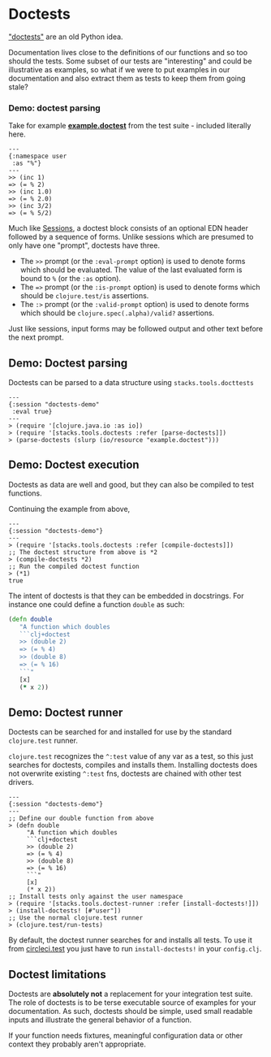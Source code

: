 # Doctests

["doctests"](https://groups.google.com/forum/#!msg/comp.lang.python/DfzH5Nrt05E/Yyd3s7fPVxwJ) are an old Python idea.

Documentation lives close to the definitions of our functions and so too should the tests.
Some subset of our tests are "interesting" and could be illustrative as examples, so what if we were to put examples in our documentation and also extract them as tests to keep them from going stale?

### Demo: doctest parsing
Take for example [**example.doctest**](/src/test/resources/example.doctest) from the test suite - included literally here.

    ---
    {:namespace user
     :as "%"}
    ---
    >> (inc 1)
    => (= % 2)
    >> (inc 1.0)
    => (= % 2.0)
    >> (inc 3/2)
    => (= % 5/2)

Much like [Sessions](/doc/sessions.md), a doctest block consists of an optional EDN header followed by a sequence of forms.
Unlike sessions which are presumed to only have one "prompt", doctests have three.

* The `>>` prompt (or the `:eval-prompt` option) is used to denote forms which should be evaluated.
The value of the last evaluated form is bound to `%` (or the `:as` option).
* The `=>` prompt (or the `:is-prompt` option) is used to denote forms which should be `clojure.test/is` assertions.
* The `:>` prompt (or the `:valid-prompt` option) is used to denote forms which should be `clojure.spec(.alpha)/valid?` assertions.

Just like sessions, input forms may be followed output and other text before the next prompt.

## Demo: Doctest parsing

Doctests can be parsed to a data structure using `stacks.tools.docttests`

```clj+session
---
{:session "doctests-demo"
 :eval true}
---
> (require '[clojure.java.io :as io])
> (require '[stacks.tools.doctests :refer [parse-doctests]])
> (parse-doctests (slurp (io/resource "example.doctest")))
```

## Demo: Doctest execution

Doctests as data are well and good, but they can also be compiled to test functions.

Continuing the example from above,

```clj+session
---
{:session "doctests-demo"}
---
> (require '[stacks.tools.doctests :refer [compile-doctests]])
;; The doctest structure from above is *2
> (compile-doctests *2)
;; Run the compiled doctest function
> (*1)
true
```

The intent of doctests is that they can be embedded in docstrings.
For instance one could define a function `double` as such:

```clj
(defn double
   "A function which doubles
   ```clj+doctest
   >> (double 2)
   => (= % 4)
   >> (double 8)
   => (= % 16)
   ```"
   [x]
   (* x 2))
```

## Demo: Doctest runner

Doctests can be searched for and installed for use by the standard `clojure.test` runner.

`clojure.test` recognizes the `^:test` value of any var as a test, so this just searches for doctests, compiles and installs them.
Installing doctests does not overwrite existing `^:test` fns, doctests are chained with other test drivers.

```clj+session
---
{:session "doctests-demo"}
---
;; Define our double function from above
> (defn double
     "A function which doubles
     ```clj+doctest
     >> (double 2)
     => (= % 4)
     >> (double 8)
     => (= % 16)
     ```"
     [x]
     (* x 2))
;; Install tests only against the user namespace
> (require '[stacks.tools.doctest-runner :refer [install-doctests!]])
> (install-doctests! [#"user"])
;; Use the normal clojure.test runner
> (clojure.test/run-tests)
```

By default, the doctest runner searches for and installs all tests.
To use it from [circleci.test](https://github.com/circleci/circleci.test) you just have to run `install-doctests!` in your `config.clj`.

## Doctest limitations

Doctests are **absolutely not** a replacement for your integration test suite.
The role of doctests is to be terse executable source of examples for your documentation.
As such, doctests should be simple, used small readable inputs and illustrate the general behavior of a function.

If your function needs fixtures, meaningful configuration data or other context they probably aren't appropriate.
